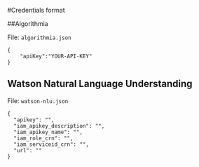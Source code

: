 #Credentials format

##Algorithmia

File: `algorithmia.json`

```
{
    "apiKey":"YOUR-API-KEY"
}
```

## Watson Natural Language Understanding

File: `watson-nlu.json`

```
{
  "apikey": "",
  "iam_apikey_description": "",
  "iam_apikey_name": "",
  "iam_role_crn": "",
  "iam_serviceid_crn": "",
  "url": ""
}
```